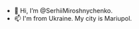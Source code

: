 - 👋 Hi, I’m @SerhiiMiroshnychenko.
- 📫 I'm from Ukraine. My city is Mariupol.
<!---
SerhiiMiroshnychenko/SerhiiMiroshnychenko is a ✨ special ✨ repository because its `README.md` (this file) appears on your GitHub profile.
You can click the Preview link to take a look at your changes.
--->

